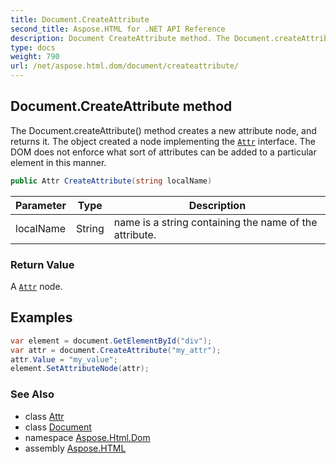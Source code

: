 ```yaml
---
title: Document.CreateAttribute
second_title: Aspose.HTML for .NET API Reference
description: Document CreateAttribute method. The Document.createAttribute method creates a new attribute node and returns it. The object created a node implementing the Attr interface. The DOM does not enforce what sort of attributes can be added to a particular element in this manner
type: docs
weight: 790
url: /net/aspose.html.dom/document/createattribute/
---
```

## Document.CreateAttribute method

The Document.createAttribute() method creates a new attribute node, and returns it. The object created a node implementing the [`Attr`](../../attr/) interface. The DOM does not enforce what sort of attributes can be added to a particular element in this manner.

```csharp
public Attr CreateAttribute(string localName)
```

| Parameter | Type | Description |
| --- | --- | --- |
| localName | String | name is a string containing the name of the attribute. |

### Return Value

A [`Attr`](../../attr/) node.

## Examples

```csharp
var element = document.GetElementById("div");
var attr = document.CreateAttribute("my_attr");
attr.Value = "my_value";
element.SetAttributeNode(attr);
```

### See Also

* class [Attr](../../attr/)
* class [Document](../)
* namespace [Aspose.Html.Dom](../../../aspose.html.dom/)
* assembly [Aspose.HTML](../../../)
